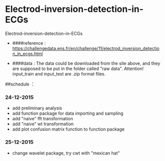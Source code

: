 # Electrod-inversion-detection-in-ECGs
Electrod-inversion-detection-in-ECGs

* ####reference : 
https://challengedata.ens.fr/en/challenge/11/electrod_inversion_detection_in_ecgs.html

* ####data :
The data could be downloaded from the site above, and they are supposed to be put in the folder called "raw data". Attention! input_train and input_test are .zip format files.

##schedule ：

### 24-12-2015
* add preliminary analysis
* add function package for data importing and sampling
* add "naive" fft transformation
* add "naive" wt transformation
* add plot confusion matrix function to function package

### 25-12-2015
* change wavelet package, try cwt with "mexican hat"




